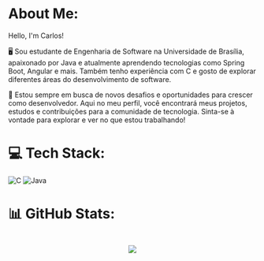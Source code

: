 # About Me:  
Hello, I'm Carlos!  

🖥️ Sou estudante de Engenharia de Software na Universidade de Brasília, apaixonado por Java e atualmente aprendendo tecnologias como Spring Boot, Angular e mais. Também tenho experiência com C e gosto de explorar diferentes áreas do desenvolvimento de software.  

🚀 Estou sempre em busca de novos desafios e oportunidades para crescer como desenvolvedor. Aqui no meu perfil, você encontrará meus projetos, estudos e contribuições para a comunidade de tecnologia. Sinta-se à vontade para explorar e ver no que estou trabalhando!


# 💻 Tech Stack:
  ![C](https://img.shields.io/badge/c-%2300599C.svg?style=for-the-badge&logo=c&logoColor=white)
  ![Java](https://img.shields.io/badge/Java-ED8B00?style=for-the-badge&logo=openjdk&logoColor=white")

# 📊 GitHub Stats:
 <div align="center">
    
<br>![](https://github-readme-streak-stats.herokuapp.com?user=carlinn1&theme=dark&hide_border=true&locale=pt_BR)<br/>    

</div>
